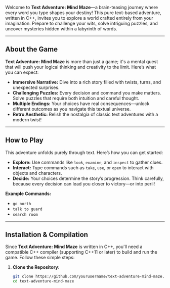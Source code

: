
Welcome to **Text Adventure: Mind Maze**—a brain-teasing journey where every word you type shapes your destiny! This pure text-based adventure, written in C++, invites you to explore a world crafted entirely from your imagination. Prepare to challenge your wits, solve intriguing puzzles, and uncover mysteries hidden within a labyrinth of words.

---

## About the Game

**Text Adventure: Mind Maze** is more than just a game; it's a mental quest that will push your logical thinking and creativity to the limit. Here’s what you can expect:

- **Immersive Narrative:** Dive into a rich story filled with twists, turns, and unexpected surprises.
- **Challenging Puzzles:** Every decision and command you make matters. Solve puzzles that require both intuition and careful thought.
- **Multiple Endings:** Your choices have real consequences—unlock different outcomes as you navigate this textual universe.
- **Retro Aesthetic:** Relish the nostalgia of classic text adventures with a modern twist!

---

## How to Play

This adventure unfolds purely through text. Here’s how you can get started:

- **Explore:** Use commands like `look`, `examine`, and `inspect` to gather clues.
- **Interact:** Type commands such as `take`, `use`, or `open` to interact with objects and characters.
- **Decide:** Your choices determine the story’s progression. Think carefully, because every decision can lead you closer to victory—or into peril!

**Example Commands:**
- `go north`
- `talk to guard`
- `search room`

---

## Installation & Compilation

Since **Text Adventure: Mind Maze** is written in C++, you'll need a compatible C++ compiler (supporting C++11 or later) to build and run the game. Follow these simple steps:

1. **Clone the Repository:**

   ```bash
   git clone https://github.com/yourusername/text-adventure-mind-maze.git
   cd text-adventure-mind-maze
